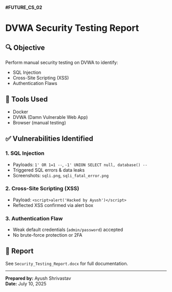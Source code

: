 **#FUTURE_CS_02**
# DVWA Security Testing Report

## 🔍 Objective
Perform manual security testing on DVWA to identify:
- SQL Injection
- Cross-Site Scripting (XSS)
- Authentication Flaws

## 🧰 Tools Used
- Docker
- DVWA (Damn Vulnerable Web App)
- Browser (manual testing)

## ✅ Vulnerabilities Identified

### 1. SQL Injection
- Payloads: `1' OR 1=1 --`, `-1' UNION SELECT null, database() --`
- Triggered SQL errors & data leaks
- Screenshots: `sqli.png`, `sqli_fatal_error.png`

### 2. Cross-Site Scripting (XSS)
- Payload: `<script>alert('Hacked by Ayush')</script>`
- Reflected XSS confirmed via alert box

### 3. Authentication Flaw
- Weak default credentials (`admin/password`) accepted
- No brute-force protection or 2FA

## 📎 Report
See `Security_Testing_Report.docx` for full documentation.

---

**Prepared by:** Ayush Shrivastav  
**Date:** July 10, 2025
